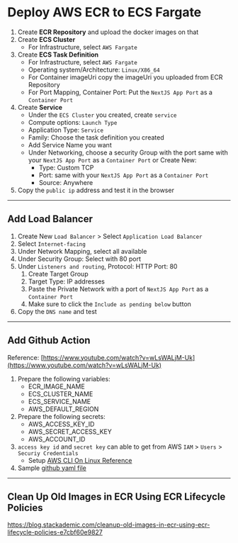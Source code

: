 # Deploy AWS ECR to ECS Fargate
1. Create **ECR Repository** and upload the docker images on that
2. Create **ECS Cluster**
   - For Infrastructure, select `AWS Fargate`
3. Create **ECS Task Definition** 
   - For Infrastructure, select `AWS Fargate`
   - Operating system/Architecture: `Linux/X86_64`
   - For Container imageUri copy the imageUri you uploaded from ECR Repository
   - For Port Mapping, Container Port: Put the `NextJS App Port` as a `Container Port`
4. Create **Service**
   - Under the `ECS Cluster` you created, create `service`
   - Compute options: `Launch Type`
   - Application Type: `Service`
   - Family: Choose the task definition you created
   - Add Service Name you want
   - Under Networking, choose a security Group with the port same with your `NextJS App Port` as a `Container Port` or Create New:
      - Type: Custom TCP
      - Port: same with your `NextJS App Port` as a `Container Port`
      - Source: Anywhere
5. Copy the `public ip` address and test it in the browser
---
## Add Load Balancer
1. Create New `Load Balancer` > Select `Application Load Balancer`
2. Select `Internet-facing`
3. Under Network Mapping, select all available
4. Under Security Group: Select with 80 port
5. Under `Listeners and routing`, Protocol: HTTP Port: 80
   1. Create Target Group
   2. Target Type: IP addresses
   3. Paste the Private Network with a port of `NextJS App Port` as a `Container Port`
   4. Make sure to click the `Include as pending below` button
6. Copy the `DNS name` and test
---
## Add Github Action
Reference: [https://www.youtube.com/watch?v=wLsWALjM-Uk](https://www.youtube.com/watch?v=wLsWALjM-Uk)
1. Prepare the following variables:
   - ECR_IMAGE_NAME
   - ECS_CLUSTER_NAME
   - ECS_SERVICE_NAME
   - AWS_DEFAULT_REGION
2. Prepare the following secrets:
   - AWS_ACCESS_KEY_ID 
   - AWS_SECRET_ACCESS_KEY
   - AWS_ACCOUNT_ID 
3. `access key id` and `secret key` can able to get from AWS `IAM` > `Users` > `Securiy Credentials`
   - Setup [AWS CLI On Linux Reference](https://www.youtube.com/watch?v=1OqMQPx8Jno)
4. Sample [github yaml file](./.github/workflows/deploy-to-ecs.yaml)

---
## Clean Up Old Images in ECR Using ECR Lifecycle Policies
https://blog.stackademic.com/cleanup-old-images-in-ecr-using-ecr-lifecycle-policies-e7cbf60e9827
